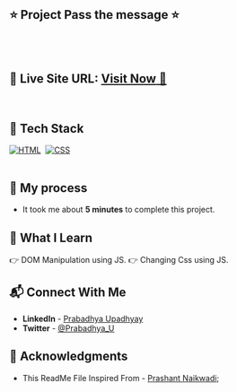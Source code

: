 ## ⭐ Project Pass the message ⭐

<br>
<br>

## 📌 **Live Site URL:** <a href="https://pass-msg.netlify.app/">**Visit Now** 🚀</a>

<br>

## 📌 Tech Stack

[![HTML](https://img.shields.io/badge/html5%20-%23E34F26.svg?&style=for-the-badge&logo=html5&logoColor=white)](https://github.com/prakash-naikwadi)&nbsp;
[![CSS](https://img.shields.io/badge/css3%20-%231572B6.svg?&style=for-the-badge&logo=css3&logoColor=white)](https://github.com/prakash-naikwadi)&nbsp;
<br>
<br>

## 📌 My process

- It took me about **5 minutes** to complete this project.

## 📌 What I Learn

👉 DOM Manipulation using JS. 
👉 Changing Css using JS.

## 📬 Connect With Me

- **LinkedIn** - [Prabadhya Upadhyay](https://www.linkedin.com/in/prabadhya-upadhyay-4272881a1/)
- **Twitter** - [@Prabadhya_U](https://twitter.com/Prabadhya_U)

## 📌 Acknowledgments

- This ReadMe File Inspired From - [Prashant Naikwadi](https://github.com/prakash-naikwadi);
